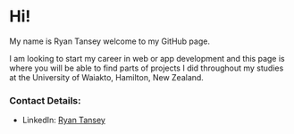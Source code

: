 # Hi!

My name is Ryan Tansey welcome to my GitHub page.

I am looking to start my career in web or app development and this page is where you will be able to find parts of projects I did throughout my studies at the University of Waiakto, Hamilton, New Zealand.

### Contact Details:
- LinkedIn: [Ryan Tansey](https://www.linkedin.com/in/ryan-tansey-89aa9313b)
